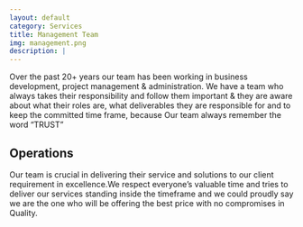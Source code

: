 ```yaml
---
layout: default
category: Services
title: Management Team
img: management.png
description: |
---
```

Over the past 20+ years our team has been working in business development, project management & administration. We have a team who always takes their responsibility and follow them important & they are aware about what their roles are, what deliverables they are responsible for and to keep the committed time frame, because Our team always remember the word “TRUST”

## Operations

Our team is crucial in delivering their service and solutions to our client requirement in excellence.We respect everyone’s valuable time and tries to deliver our services standing inside the timeframe and we could proudly say we are the one who will be offering the best price with no compromises in Quality.

